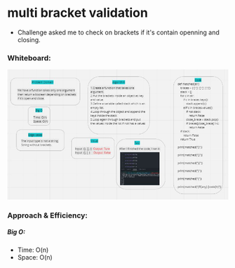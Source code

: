 # multi bracket validation
- Challenge asked me to check on brackets if it's contain openning and closing.

### Whiteboard:
![](brackets_validation.JPG)

### Approach & Efficiency:
##### Big O:
- Time: O(n)
- Space: O(n)